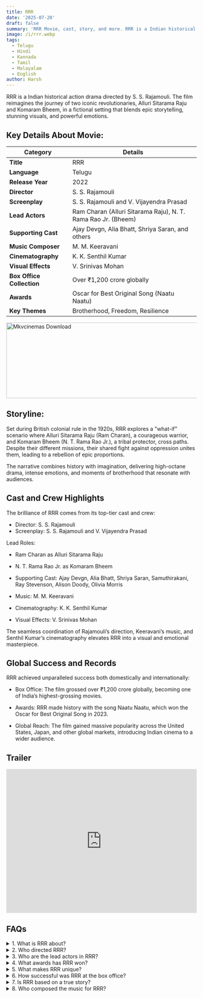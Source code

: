 ```yaml
---
title: RRR
date: '2025-07-20'
draft: false
summary: 'RRR Movie, cast, story, and more. RRR is a Indian historical action drama directed by S. S. Rajamouli.'
image: /i/rrr.webp
tags:
  - Telugu
  - Hindi
  - Kannada
  - Tamil
  - Malayalam
  - English
author: Harsh
---
```


RRR is a Indian historical action drama directed by S. S. Rajamouli. The film reimagines the journey of two iconic revolutionaries, Alluri Sitarama Raju and Komaram Bheem, in a fictional setting that blends epic storytelling, stunning visuals, and powerful emotions.

## Key Details About Movie:

| **Category**              | **Details**                                                   |
| ------------------------- | ------------------------------------------------------------- |
| **Title**                 | RRR                                                           |
| **Language**              | Telugu                                                        |
| **Release Year**          | 2022                                                          |
| **Director**              | S. S. Rajamouli                                               |
| **Screenplay**            | S. S. Rajamouli and V. Vijayendra Prasad                      |
| **Lead Actors**           | Ram Charan (Alluri Sitarama Raju), N. T. Rama Rao Jr. (Bheem) |
| **Supporting Cast**       | Ajay Devgn, Alia Bhatt, Shriya Saran, and others              |
| **Music Composer**        | M. M. Keeravani                                               |
| **Cinematography**        | K. K. Senthil Kumar                                           |
| **Visual Effects**        | V. Srinivas Mohan                                             |
| **Box Office Collection** | Over ₹1,200 crore globally                                    |
| **Awards**                | Oscar for Best Original Song (Naatu Naatu)                    |
| **Key Themes**            | Brotherhood, Freedom, Resilience                              |

<a href="https://www.profitableratecpm.com/vbvpd9w3h?key=32fa8307e0db421fc9459d903b211dae">
  <img src="/mkvcinemas-btn.webp" alt="Mkvcinemas Download" width="600" height="200" loading="lazy">
</a>

## Storyline:

Set during British colonial rule in the 1920s, RRR explores a "what-if" scenario where Alluri Sitarama Raju (Ram Charan), a courageous warrior, and Komaram Bheem (N. T. Rama Rao Jr.), a tribal protector, cross paths. Despite their different missions, their shared fight against oppression unites them, leading to a rebellion of epic proportions.

The narrative combines history with imagination, delivering high-octane drama, intense emotions, and moments of brotherhood that resonate with audiences.

## Cast and Crew Highlights

The brilliance of RRR comes from its top-tier cast and crew:

- Director: S. S. Rajamouli
- Screenplay: S. S. Rajamouli and V. Vijayendra Prasad

Lead Roles:

- Ram Charan as Alluri Sitarama Raju
- N. T. Rama Rao Jr. as Komaram Bheem
- Supporting Cast: Ajay Devgn, Alia Bhatt, Shriya Saran, Samuthirakani, Ray Stevenson, Alison Doody, Olivia Morris

- Music: M. M. Keeravani
- Cinematography: K. K. Senthil Kumar
- Visual Effects: V. Srinivas Mohan

The seamless coordination of Rajamouli’s direction, Keeravani’s music, and Senthil Kumar’s cinematography elevates RRR into a visual and emotional masterpiece.

## Global Success and Records

RRR achieved unparalleled success both domestically and internationally:

- Box Office: The film grossed over ₹1,200 crore globally, becoming one of India’s highest-grossing movies.

- Awards: RRR made history with the song Naatu Naatu, which won the Oscar for Best Original Song in 2023.

- Global Reach: The film gained massive popularity across the United States, Japan, and other global markets, introducing Indian cinema to a wider audience.

## Trailer

<iframe width="100%" height="380" src="https://www.youtube.com/embed/i4pjiLGUTtk" title={title} frameborder="0" allow="accelerometer; autoplay; clipboard-write; encrypted-media; gyroscope; picture-in-picture; web-share" referrerpolicy="strict-origin-when-cross-origin" allowfullscreen loading="lazy"></iframe>

## FAQs

<details>
  <summary>1. What is RRR about?</summary>
  <p>RRR is a fictional story about two Indian revolutionaries, Alluri Sitarama Raju and Komaram Bheem, and their fight against British colonial rule in the 1920s.</p>
</details>

<details>
  <summary>2. Who directed RRR?</summary>
  <p>The movie is directed by the renowned filmmaker S. S. Rajamouli.</p>
</details>

<details>
  <summary>3. Who are the lead actors in RRR?</summary>
  <p>The lead roles are played by Ram Charan as Alluri Sitarama Raju and N. T. Rama Rao Jr. as Komaram Bheem.</p>
</details>

<details>
  <summary>4. What awards has RRR won?</summary>
  <p>RRR won the Oscar for Best Original Song (Naatu Naatu) in 2023 and numerous other international awards.</p>
</details>

<details>
  <summary>5. What makes RRR unique?</summary>
  <p>The film stands out for its epic storytelling, stunning visual effects, breathtaking action, and the emotional portrayal of brotherhood and freedom.</p>
</details>

<details>
  <summary>6. How successful was RRR at the box office?</summary>
  <p>The film grossed over ₹1,200 crore globally, making it one of the highest-grossing Indian films.</p>
</details>

<details>
  <summary>7. Is RRR based on a true story?</summary>
  <p>While inspired by real-life revolutionaries, RRR is a fictionalized retelling that imagines a meeting between Alluri Sitarama Raju and Komaram Bheem.</p>
</details>

<details>
  <summary>8. Who composed the music for RRR?</summary>
  <p>The film's music was composed by the legendary M. M. Keeravani, including the iconic song Naatu Naatu.</p>
</details>
